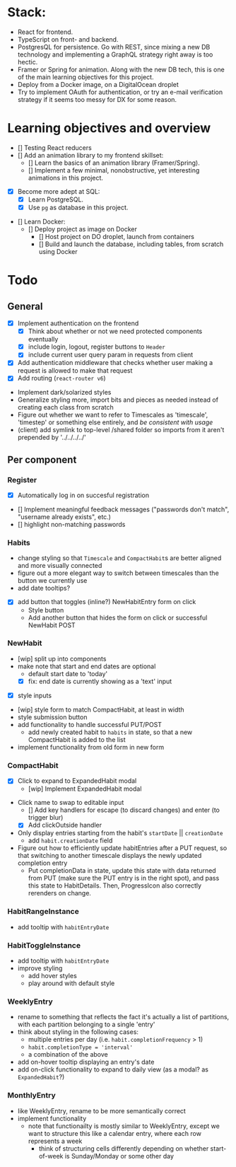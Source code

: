 # Stack:
- React for frontend.
- TypeScript on front- and backend.
- PostgresQL for persistence. Go with REST, since mixing a new DB technology and implementing a GraphQL strategy right away is too hectic.
- Framer or Spring for animation. Along with the new DB tech, this is one of the main learning objectives for this project.
- Deploy from a Docker image, on a DigitalOcean droplet
- Try to implement OAuth for authentication, or try an e-mail verification strategy if it seems too messy for DX for some reason.

# Learning objectives and overview
- [] Testing React reducers
- [] Add an animation library to my frontend skillset:
    - [] Learn the basics of an animation library (Framer/Spring).
    - [] Implement a few minimal, nonobstructive, yet interesting animations in this project.
- [x] Become more adept at SQL:
    - [x] Learn PostgreSQL.
    - [x] Use `pg` as database in this project.
- [] Learn Docker:
    - [] Deploy project as image on Docker
        - [] Host project on DO droplet, launch from containers
        - [] Build and launch the database, including tables, from scratch using Docker

# Todo
## General
- [x] Implement authentication on the frontend
    - [x] Think about whether or not we need protected components eventually
    - [x] include login, logout, register buttons to `Header`
    - [x] include current user query param in requests from client
- [x] Add authentication middleware that checks whether user making a request is allowed to make that request
- [x] Add routing (`react-router v6`)
- Implement dark/solarized styles
- Generalize styling more, import bits and pieces as needed instead of creating each class from scratch
- Figure out whether we want to refer to Timescales as 'timescale', 'timestep' or something else entirely, and _be consistent with usage_
- (client) add symlink to top-level /shared folder so imports from it aren't prepended by '../../../../'

## Per component
### Register
- [x] Automatically log in on succesful registration
- [] Implement meaningful feedback messages ("passwords don't match", "username already exists", etc.)
- [] highlight non-matching passwords

### Habits
- change styling so that `Timescale` and `CompactHabit`s are better aligned and more visually connected
- figure out a more elegant way to switch between timescales than the button we currently use
- add date tooltips?
- [x] add button that toggles (inline?) NewHabitEntry form on click
    - Style button
    - Add another button that hides the form on click or successful NewHabit POST

### NewHabit
- [wip] split up into components
- make note that start and end dates are optional
    - default start date to 'today'
    - [x] fix: end date is currently showing as a 'text' input
- [x] style inputs
- [wip] style form to match CompactHabit, at least in width
- style submission button
- add functionality to handle successful PUT/POST
    - add newly created habit to `habits` in state, so that a new CompactHabit is added to the list
- implement functionality from old form in new form

### CompactHabit
- [x] Click to expand to ExpandedHabit modal
    - [wip] Implement ExpandedHabit modal
- Click name to swap to editable input
    - [] Add key handlers for escape (to discard changes) and enter (to trigger blur)
    - [x] Add clickOutside handler
- Only display entries starting from the habit's `startDate` || `creationDate`
    - add `habit.creationDate` field
- Figure out how to efficiently update habitEntries after a PUT request, so that switching to another timescale displays the newly updated completion entry
    - Put completionData in state, update this state with data returned from PUT (make sure the PUT entry is in the right spot), and pass this state to HabitDetails. Then, ProgressIcon also correctly rerenders on change.

### HabitRangeInstance
- add tooltip with `habitEntryDate`

### HabitToggleInstance
- add tooltip with `habitEntryDate`
- improve styling
    - add hover styles
    - play around with default style

### WeeklyEntry
- rename to something that reflects the fact it's actually a list of partitions, with each partition belonging to a single 'entry'
- think about styling in the following cases:
    - multiple entries per day (i.e. `habit.completionFrequency` > 1)
    - `habit.completionType = 'interval'`
    - a combination of the above
- add on-hover tooltip displaying an entry's date
- add on-click functionality to expand to daily view (as a modal? as `ExpandedHabit`?)

### MonthlyEntry
- like WeeklyEntry, rename to be more semantically correct
- implement functionality
    - note that functionailty is mostly similar to WeeklyEntry, except we want to structure this like a calendar entry, where each row represents a week
        - think of structuring cells differently depending on whether start-of-week is Sunday/Monday or some other day